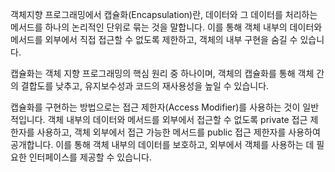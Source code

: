 객체지향 프로그래밍에서 캡슐화(Encapsulation)란, 데이터와 그 데이터를 처리하는 메서드를 하나의 논리적인 단위로 묶는 것을 말합니다. 이를 통해 객체 내부의 데이터와 메서드를 외부에서 직접 접근할 수 없도록 제한하고, 객체의 내부 구현을 숨길 수 있습니다.

캡슐화는 객체 지향 프로그래밍의 핵심 원리 중 하나이며, 객체의 캡슐화를 통해 객체 간의 결합도를 낮추고, 유지보수성과 코드의 재사용성을 높일 수 있습니다.

캡슐화를 구현하는 방법으로는 접근 제한자(Access Modifier)를 사용하는 것이 일반적입니다. 객체 내부의 데이터와 메서드를 외부에서 접근할 수 없도록 private 접근 제한자를 사용하고, 객체 외부에서 접근 가능한 메서드를 public 접근 제한자를 사용하여 공개합니다. 이를 통해 객체 내부의 데이터를 보호하고, 외부에서 객체를 사용하는 데 필요한 인터페이스를 제공할 수 있습니다.